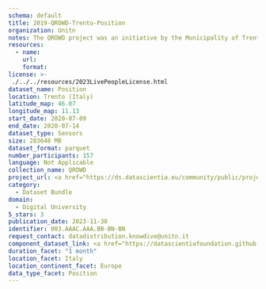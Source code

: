 ```yaml
---
schema: default
title: 2019-QROWD-Trento-Position
organization: Unitn
notes: The QROWD project was an initiative by the Municipality of Trento to collect information about traffic, usage of parking for cars, motorcycles, and yellow-line parking spots in a fairly cost-effective manner. It involved sensor data collection with the i-Log application from respondents within the municipality of Trento in 2019. This data was used in the validation of other data sources, such as the data collected from the street cameras and other municipality sensors. This was a data fusion experiment, combining data from municipal sensors, other sources, such as google street view, and citizen data collected from respondents using the i-Log app. The main participants in this study were students from the University of Trento. In addition to the smart phone sensor data, demographic data, pictures, and questionnaire data was collected from the respondents.
resources:
  - name: 
    url: 
    format: 
license: >-
 ./../../resources/2023LivePeopleLicense.html
dataset_name: Position
location: Trento (Italy)
latitude_map: 46.07
longitude_map: 11.13
start_date: 2020-07-09
end_date: 2020-07-14
dataset_type: Sensors
size: 283648 MB
dataset_format: parquet
number_participants: 157
language: Not Applicable
collection_name: QROWD
project_url: <a href="https://ds.datascientia.eu/community/public/projects/9e382c6d-6885-45df-97cb-d24fcbacc0a7">https://ds.datascientia.eu/community/public/projects/9e382c6d-6885-45df-97cb-d24fcbacc0a7</a>
category: 
  - Dataset Bundle
domain: 
  - Digital University
5_stars: 3
publication_date: 2023-11-30
identifier: 003.AAAC.AAA.BB-BN-BN
request_contact: datadistribution.knowdive@unitn.it
component_dataset_link: <a href="https://datascientiafoundation.github.io/LivePeople/datasets/2019-QRD-Trento-Gyroscope%20Event/">2019-QRD-Trento-Gyroscope Event</a>, <a href="https://datascientiafoundation.github.io/LivePeople/datasets/2019-QRD-Trento-Location%20Event%20Per%20Time%20POI/">2019-QRD-Trento-Location Event Per Time POI</a>, <a href="https://datascientiafoundation.github.io/LivePeople/datasets/2019-QRD-Trento-Location%20Event%20Per%20Time%20RD/">2019-QRD-Trento-Location Event Per Time RD</a>
duration_facet: "1 month"
location_facet: Italy
location_continent_facet: Europe
data_type_facet: Position
---
```

